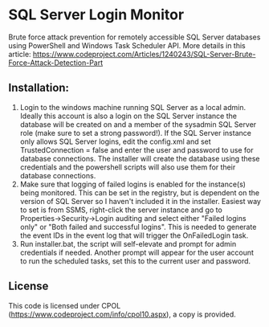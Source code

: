 # SQL Server Login Monitor
Brute force attack prevention for remotely accessible SQL Server databases using PowerShell and Windows Task Scheduler API.
More details in this article: https://www.codeproject.com/Articles/1240243/SQL-Server-Brute-Force-Attack-Detection-Part

## Installation:

1. Login to the windows machine running SQL Server as a local admin. Ideally this account is also a login on the SQL Server instance the database will be created
on and a member of the sysadmin SQL Server role (make sure to set a strong password!). If the SQL Server instance only allows SQL Server logins, edit the config.xml
and set TrustedConnection = false and enter the user and password to use for database connections. The installer will create the database using these credentials
and the powershell scripts will also use them for their database connections.
2. Make sure that logging of failed logins is enabled for the instance(s) being monitored. This can be set in the registry, but is dependent on the version of
SQL Server so I haven't included it in the installer. Easiest way to set is from SSMS, right-click the server instance and go to Properties->Security->Login auditing and
select either "Failed logins only" or "Both failed and successful logins". This is needed to generate the event IDs in the event log that will trigger the OnFailedLogin
task.
3. Run installer.bat, the script will self-elevate and prompt for admin credentials if needed. Another prompt will appear for the user account to run the scheduled
tasks, set this to the current user and password.

## License
This code is licensed under CPOL (https://www.codeproject.com/info/cpol10.aspx), a copy is provided.
